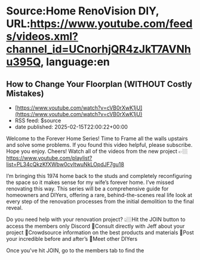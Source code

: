 # Source:Home RenoVision DIY, URL:https://www.youtube.com/feeds/videos.xml?channel_id=UCnorhjQR4zJkT7AVNhu395Q, language:en

## How to Change Your Floorplan (WITHOUT Costly Mistakes)
 - [https://www.youtube.com/watch?v=cVB0rXwK1jU](https://www.youtube.com/watch?v=cVB0rXwK1jU)
 - RSS feed: $source
 - date published: 2025-02-15T22:00:22+00:00

Welcome to the Forever Home Series! Time to Frame all the walls upstairs and solve some problems. If you found this video helpful, please subscribe. Hope you enjoy. Cheers! Watch all of the videos from the new project 👉🏼https://www.youtube.com/playlist?list=PL34cQkzKfXWbw0cvItwuNkLOpdJF7gu18

I’m bringing this 1974 home back to the studs and completely reconfiguring the space so it makes sense for my wife’s forever home. I’ve missed renovating this way. This series will be a comprehensive guide for homeowners and DIYers, offering a rare, behind-the-scenes real life look at every step of the renovation processes from the initial demolition to the final reveal. 

Do you need help with your renovation project? 👆🏼Hit the JOIN button to access the members only Discord
🔨Consult directly with Jeff about your project 
🔨Crowdsource information on the best products and materials
🔨Post your incredible before and after’s
🔨Meet other DIYers

Once you've hit JOIN, go to the members tab to find the

